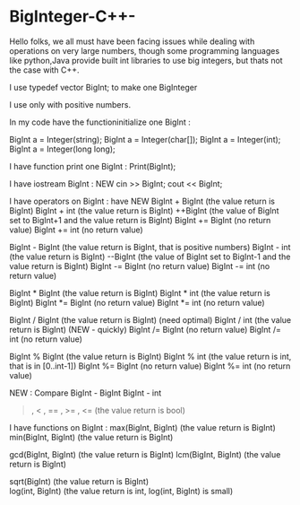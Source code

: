 # BigInteger-C++-


Hello folks, we all must have been facing issues while dealing with operations on very large numbers, though some programming languages like  python,Java provide built int libraries to use big integers, but thats not the case with C++.

I use typedef vector<int> BigInt; to make one BigInteger

I use only with positive numbers.

In my code have the functioninitialize one BigInt :

BigInt a = Integer(string);
BigInt a = Integer(char[]);
BigInt a = Integer(int);
BigInt a = Integer(long long);

I have function print one BigInt :
Print(BigInt);

I have iostream BigInt : NEW
cin >> BigInt;
cout << BigInt;

I have operators on BigInt : have NEW
BigInt + BigInt   (the value return is BigInt)
BigInt + int      (the value return is BigInt)
++BigInt          (the value of BigInt set to BigInt+1 and the value return is BigInt)
BigInt += BigInt  (no return value)
BigInt += int     (no return value)

BigInt - BigInt   (the value return is BigInt, that is positive numbers)
BigInt - int      (the value return is BigInt)
--BigInt          (the value of BigInt set to BigInt-1 and the value return is BigInt)
BigInt -= BigInt  (no return value)
BigInt -= int     (no return value)

BigInt * BigInt   (the value return is BigInt)
BigInt * int      (the value return is BigInt)
BigInt *= BigInt  (no return value)
BigInt *= int     (no return value)

BigInt / BigInt   (the value return is BigInt)     (need optimal)
BigInt / int      (the value return is BigInt)     (NEW - quickly)
BigInt /= BigInt  (no return value)
BigInt /= int     (no return value)

BigInt % BigInt   (the value return is BigInt)
BigInt % int      (the value return is int, that is in [0..int-1])
BigInt %= BigInt  (no return value)
BigInt %= int     (no return value)

NEW : Compare 
         BigInt - BigInt
         BigInt - int

> , < , == , >= , <=  (the value return is bool) 

I have functions on BigInt :
max(BigInt, BigInt) (the value return is BigInt)
min(BigInt, BigInt) (the value return is BigInt)

gcd(BigInt, BigInt) (the value return is BigInt)
lcm(BigInt, BigInt) (the value return is BigInt)

sqrt(BigInt)        (the value return is BigInt)  
log(int, BigInt)    (the value return is int, log(int, BigInt) is small)
